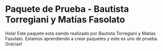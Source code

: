 # Paquete de Prueba - **Bautista Torregiani** y **Matías Fasolato**

Hola! Este paquete está siendo realizado por Bautista Torregiani y Matías Fasolato. Estamos aprendiendo a crear paquetes y este es uno de prueba. Gracias!


